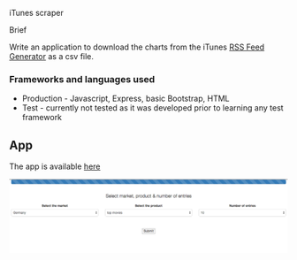 iTunes scraper

Brief

Write an application to download the charts from the iTunes [RSS Feed Generator](https://rss.itunes.apple.com/gb) as a csv file.


### Frameworks and languages used

* Production - Javascript, Express, basic Bootstrap, HTML
* Test - currently not tested as it was developed prior to learning any test framework

## App

The app is available [here](http://malomd.herokuapp.com/)

![iTunes scraper](./screenshot.png)